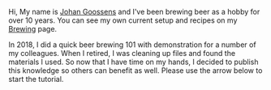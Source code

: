 Hi, My name is [Johan Goossens](index.html) and I've been brewing beer
as a hobby for over 10 years. You can see my own current setup and
recipes on my [Brewing](/brewing) page.

In 2018, I did a quick beer brewing 101 with demonstration for a
number of my colleagues. When I retired, I was cleaning up files and
found the materials I used. So now that I have time on my hands, I
decided to publish this knowledge so others can benefit as well.
Please use the arrow below to start the tutorial.
